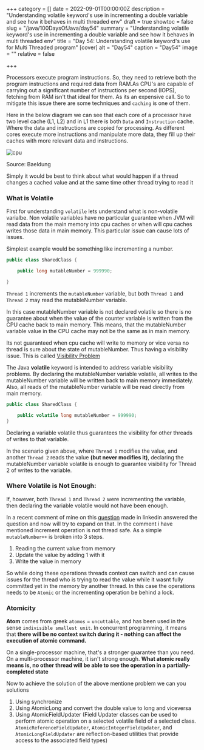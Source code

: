 +++
category = []
date = 2022-09-01T00:00:00Z
description = "Understanding volatile keyword's use in incrementing a double variable and see how it behaves in multi threaded env"
draft = true
showtoc = false
slug = "/java/100DaysOfJava/day54"
summary = "Understanding volatile keyword's use in incrementing a double variable and see how it behaves in multi threaded env"
title = "Day 54: Understanding volatile keyword's use for Multi Threaded program"
[cover]
alt = "Day54"
caption = "Day54"
image = ""
relative = false

+++

Processors execute program instructions. So, they need to retrieve both the program instructions and required data from RAM.As CPU's are capable of carrying out a significant number of instructions per second (IOPS), fetching from RAM isn't that ideal for them. As its an expensive call. So to mitigate this issue there are some techniques and `caching` is one of them.

Here in the below diagram we can see that each core of a processor have two level cache (L1, L2) and in L1 there is both `Data` and `Instruction` cache. Where the data and instructions are copied for processing. As different cores execute more instructions and manipulate more data, they fill up their caches with more relevant data and instructions.

![cpu](https://www.baeldung.com/wp-content/uploads/2017/08/cpu.png "Cpu Cache")

Source: Baeldung

Simply it would be best to think about what would happen if a thread changes a cached value and at the same time other thread trying to read it

### What is Volatile

First for understanding `volatile` lets understand what is non-volatile varialbe. Non volatile variables have no particular guarantee when JVM  will read data from the main memory into cpu caches or when will cpu caches writes those data in main memory. This particular issue can cause lots of issues.

Simplest example would be something like incrementing a number.

```java
public class SharedClass {

    public long mutableNumber = 999990;

}
```

`Thread 1` increments the `mutableNumber` variable, but both `Thread 1` and `Thread 2` may read the mutableNumber variable.

In this case mutableNumber variable is not declared volatile so there is no guarantee about when the value of the counter variable is written from the CPU cache back to main memory. This means, that the mutableNumber variable value in the CPU cache may not be the same as in main memory.

Its not guaranteed when cpu cache will write to memory or vice versa no thread is sure about the state of mutableNumber. Thus having a visibility issue. This is called [Visibility Problem](https://wiki.sei.cmu.edu/confluence/display/java/Concurrency%2C+Visibility%2C+and+Memory)

The Java **volatile** keyword is intended to address variable visibility problems. By declaring the mutableNumber variable volatile, all writes to the mutableNumber variable will be written back to main memory immediately. Also, all reads of the mutableNumber variable will be read directly from main memory.

```java
public class SharedClass {

    public volatile long mutableNumber = 999990;
}
```

Declaring a variable volatile thus guarantees the visibility for other threads of writes to that variable.

In the scenario given above, where `Thread 1` modifies the value, and another `Thread 2` reads the value **(but never modifies it)**, declaring the mutableNumber variable volatile is enough to guarantee visibility for Thread 2 of writes to the variable.

### Where Volatile is Not Enough:

If, however, both `Thread 1` and `Thread 2` were incrementing the variable, then declaring the variable volatile would not have been enough.

In a recent comment of mine on this [question](https://www.linkedin.com/feed/update/urn:li:activity:6965702117483307008/?commentUrn=urn%3Ali%3Acomment%3A(activity%3A6965702117483307008%2C6972607832986644480)&dashCommentUrn=urn%3Ali%3Afsd_comment%3A(6972607832986644480%2Curn%3Ali%3Aactivity%3A6965702117483307008)) made in linkedin answered the question and now will try to expand on that. In the comment i have mentioned increment operation is not thread safe. As a simple `mutableNumber++` is broken into 3 steps.

1. Reading the current value from memory
2. Update the value by adding 1 with it
3. Write the value in memory

So while doing these operations threads context can switch and can cause issues for the thread who is trying to read the value while it wasnt fully committed yet in the memory by another thread. In this case the operations needs to be `Atomic` or the incrementing operation be behind a lock.

### Atomicity

**Atom** comes from greek `atomos` = `uncuttable`, and has been used in the sense `indivisible smallest unit`. In concurrent programming, it means that **there will be no context switch during it - nothing can affect the execution of atomic command.**

On a single-processor machine, that's a stronger guarantee than you need. On a multi-processor machine, it isn't strong enough. **What atomic really means is, no other thread will be able to see the operation in a partially-completed state**

Now to achieve the solution of the above mentione problem we can you solutions

1. Using synchronize
2. Using AtomicLong and convert the double value to long and viceversa
3. Using AtomicFieldUpdater (Field Updater classes can be used to perform atomic operation on a selected volatile field of a selected class.  
   `AtomicReferenceFieldUpdater`, `AtomicIntegerFieldUpdater`, and `AtomicLongFieldUpdater` are reflection-based utilities that provide access to the associated field types)